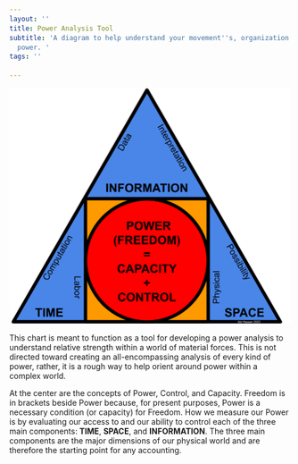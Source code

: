 ```yaml
---
layout: ''
title: Power Analysis Tool
subtitle: 'A diagram to help understand your movement''s, organization''s, and individual
  power. '
tags: ''

---
```

![Tool for power analysis](/assets/tsi-3.png?width=20pc "POWER Mapping Tool")

This chart is meant to function as a tool for developing a power analysis to understand relative strength within a world of material forces. This is not directed toward creating an all-encompassing analysis of every kind of power, rather, it is a rough way to help orient around power within a complex world.

At the center are the concepts of Power, Control, and Capacity. Freedom is in brackets beside Power because, for present purposes, Power is a necessary condition (or capacity) for Freedom. How we measure our Power is by evaluating our access to and our ability to control each of the three main components: **TIME**, **SPACE**, and **INFORMATION**. The three main components are the major dimensions of our physical world and are therefore the starting point for any accounting.